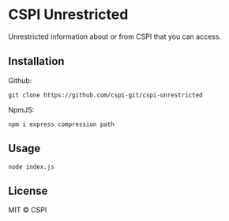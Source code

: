 # CSPI Unrestricted
Unrestricted information about or from CSPI that you can access.

## Installation
Github:
```
git clone https://github.com/cspi-git/cspi-unrestricted
```

NpmJS:
```
npm i express compression path
```

## Usage
```
node index.js
```

## License
MIT © CSPI